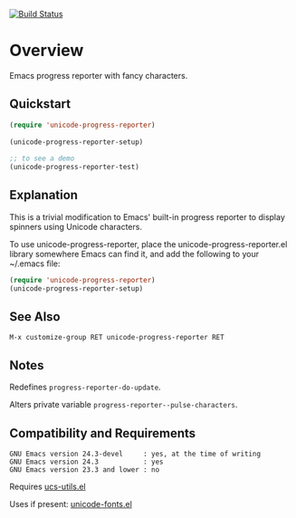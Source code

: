 [![Build Status](https://secure.travis-ci.org/rolandwalker/unicode-progress-reporter.png?branch=master)](http://travis-ci.org/rolandwalker/unicode-progress-reporter)

Overview
========

Emacs progress reporter with fancy characters.

Quickstart
----------

```lisp
(require 'unicode-progress-reporter)
 
(unicode-progress-reporter-setup)
 
;; to see a demo
(unicode-progress-reporter-test)
```

Explanation
-----------

This is a trivial modification to Emacs' built-in progress
reporter to display spinners using Unicode characters.

To use unicode-progress-reporter, place the
unicode-progress-reporter.el library somewhere Emacs can
find it, and add the following to your ~/.emacs file:

```lisp
(require 'unicode-progress-reporter)
(unicode-progress-reporter-setup)
```

See Also
--------

	M-x customize-group RET unicode-progress-reporter RET

Notes
-----

Redefines `progress-reporter-do-update`.

Alters private variable `progress-reporter--pulse-characters`.

Compatibility and Requirements
------------------------------

	GNU Emacs version 24.3-devel     : yes, at the time of writing
	GNU Emacs version 24.3           : yes
	GNU Emacs version 23.3 and lower : no

Requires [ucs-utils.el](http://github.com/rolandwalker/ucs-utils)

Uses if present: [unicode-fonts.el](http://github.com/rolandwalker/unicode-fonts)
